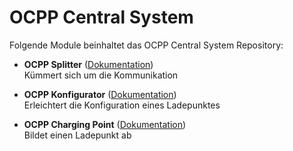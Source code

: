 # OCPP Central System

Folgende Module beinhaltet das OCPP Central System Repository:

- __OCPP Splitter__ ([Dokumentation](OCPP%20Splitter))  
	Kümmert sich um die Kommunikation

- __OCPP Konfigurator__ ([Dokumentation](OCPP%20Konfigurator))  
	Erleichtert die Konfiguration eines Ladepunktes

- __OCPP Charging Point__ ([Dokumentation](OCPP%20Charging%20Point))  
	Bildet einen Ladepunkt ab